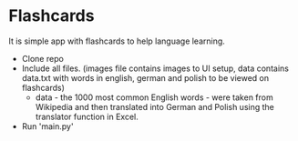 # Flashcards

It is simple app with flashcards to help language learning.

- Clone repo
- Include all files. (images file contains images to UI setup, data contains data.txt with words in english, german and polish to be viewed on flashcards)
    * data - the 1000 most common English words - were taken from Wikipedia and then translated into German and Polish using the translator function in Excel.
- Run 'main.py'
